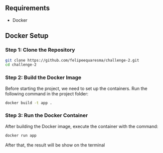 ## Requirements
- Docker

## Docker Setup

### Step 1: Clone the Repository

```sh
git clone https://github.com/felipeequaresma/challenge-2.git
cd challenge-2
```

### Step 2: Build the Docker Image

Before starting the project, we need to set up the containers. Run the following command in the project folder:

```sh
docker build -t app .
```

### Step 3: Run the Docker Container

After building the Docker image, execute the container with the command:

```sh
docker run app
```

After that, the result will be show on the terminal


